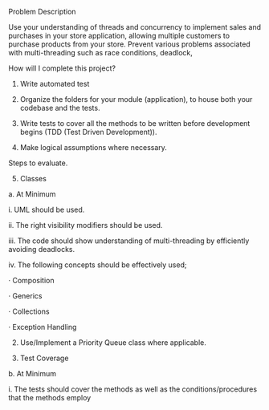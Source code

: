Problem Description

Use your understanding of threads and concurrency to implement sales and purchases in your store application, allowing multiple customers to purchase products from your store. Prevent various problems associated with multi-threading such as race conditions, deadlock,

How will I complete this project?

1. Write automated test

2. Organize the folders for your module (application), to house both your codebase and the tests.

3. Write tests to cover all the methods to be written before development begins (TDD (Test Driven Development)).

4. Make logical assumptions where necessary.

Steps to evaluate.

5. Classes

a. At Minimum

i. UML should be used.

ii. The right visibility modifiers should be used.

iii. The code should show understanding of multi-threading by efficiently avoiding deadlocks.

iv. The following concepts should be effectively used;

· Composition

· Generics

· Collections

· Exception Handling

2. Use/Implement a Priority Queue class where applicable.

6. Test Coverage

b. At Minimum

i. The tests should cover the methods as well as the conditions/procedures that the methods employ
